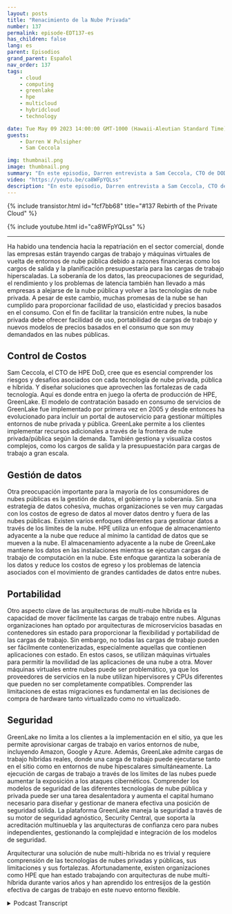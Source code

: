 ```yaml
---
layout: posts
title: "Renacimiento de la Nube Privada"
number: 137
permalink: episode-EDT137-es
has_children: false
lang: es
parent: Episodios
grand_parent: Español
nav_order: 137
tags:
    - cloud
    - computing
    - greenlake
    - hpe
    - multicloud
    - hybridcloud
    - technology

date: Tue May 09 2023 14:00:00 GMT-1000 (Hawaii-Aleutian Standard Time)
guests:
    - Darren W Pulsipher
    - Sam Ceccola

img: thumbnail.png
image: thumbnail.png
summary: "En este episodio, Darren entrevista a Sam Ceccola, CTO de DOD para HPE, sobre los nuevos modelos de negocio y tecnología que están cambiando la forma en que las organizaciones consumen la nube híbrida."
video: "https://youtu.be/ca8WFpYQLss"
description: "En este episodio, Darren entrevista a Sam Ceccola, CTO de DOD para HPE, sobre los nuevos modelos de negocio y tecnología que están cambiando la forma en que las organizaciones consumen la nube híbrida."
---
```


<div>
{% include transistor.html id="fcf7bb68" title="#137 Rebirth of the Private Cloud" %}

{% include youtube.html id="ca8WFpYQLss" %}
</div>

---

Ha habido una tendencia hacia la repatriación en el sector comercial, donde las empresas están trayendo cargas de trabajo y máquinas virtuales de vuelta de entornos de nube pública debido a razones financieras como los cargos de salida y la planificación presupuestaria para las cargas de trabajo hiperscaladas. La soberanía de los datos, las preocupaciones de seguridad, el rendimiento y los problemas de latencia también han llevado a más empresas a alejarse de la nube pública y volver a las tecnologías de nube privada. A pesar de este cambio, muchas promesas de la nube se han cumplido para proporcionar facilidad de uso, elasticidad y precios basados en el consumo. Con el fin de facilitar la transición entre nubes, la nube privada debe ofrecer facilidad de uso, portabilidad de cargas de trabajo y nuevos modelos de precios basados en el consumo que son muy demandados en las nubes públicas.

## Control de Costos

Sam Ceccola, el CTO de HPE DoD, cree que es esencial comprender los riesgos y desafíos asociados con cada tecnología de nube privada, pública e híbrida. Y diseñar soluciones que aprovechen las fortalezas de cada tecnología. Aquí es donde entra en juego la oferta de producción de HPE, GreenLake. El modelo de contratación basado en consumo de servicios de GreenLake fue implementado por primera vez en 2005 y desde entonces ha evolucionado para incluir un portal de autoservicio para gestionar múltiples entornos de nube privada y pública. GreenLake permite a los clientes implementar recursos adicionales a través de la frontera de nube privada/pública según la demanda. También gestiona y visualiza costos complejos, como los cargos de salida y la presupuestación para cargas de trabajo a gran escala.

## Gestión de datos

Otra preocupación importante para la mayoría de los consumidores de nubes públicas es la gestión de datos, el gobierno y la soberanía. Sin una estrategia de datos cohesiva, muchas organizaciones se ven muy cargadas con los costos de egreso de datos al mover datos dentro y fuera de las nubes públicas. Existen varios enfoques diferentes para gestionar datos a través de los límites de la nube. HPE utiliza un enfoque de almacenamiento adyacente a la nube que reduce al mínimo la cantidad de datos que se mueven a la nube. El almacenamiento adyacente a la nube de GreenLake mantiene los datos en las instalaciones mientras se ejecutan cargas de trabajo de computación en la nube. Este enfoque garantiza la soberanía de los datos y reduce los costos de egreso y los problemas de latencia asociados con el movimiento de grandes cantidades de datos entre nubes.

## Portabilidad

Otro aspecto clave de las arquitecturas de multi-nube híbrida es la capacidad de mover fácilmente las cargas de trabajo entre nubes. Algunas organizaciones han optado por arquitecturas de microservicios basadas en contenedores sin estado para proporcionar la flexibilidad y portabilidad de las cargas de trabajo. Sin embargo, no todas las cargas de trabajo pueden ser fácilmente contenerizadas, especialmente aquellas que contienen aplicaciones con estado. En estos casos, se utilizan máquinas virtuales para permitir la movilidad de las aplicaciones de una nube a otra. Mover máquinas virtuales entre nubes puede ser problemático, ya que los proveedores de servicios en la nube utilizan hipervisores y CPUs diferentes que pueden no ser completamente compatibles. Comprender las limitaciones de estas migraciones es fundamental en las decisiones de compra de hardware tanto virtualizado como no virtualizado.

## Seguridad

GreenLake no limita a los clientes a la implementación en el sitio, ya que les permite aprovisionar cargas de trabajo en varios entornos de nube, incluyendo Amazon, Google y Azure. Además, GreenLake admite cargas de trabajo híbridas reales, donde una carga de trabajo puede ejecutarse tanto en el sitio como en entornos de nube hipescalares simultáneamente. La ejecución de cargas de trabajo a través de los límites de las nubes puede aumentar la exposición a los ataques cibernéticos. Comprender los modelos de seguridad de las diferentes tecnologías de nube pública y privada puede ser una tarea desalentadora y aumenta el capital humano necesario para diseñar y gestionar de manera efectiva una posición de seguridad sólida. La plataforma GreenLake maneja la seguridad a través de su motor de seguridad agnóstico, Security Central, que soporta la acreditación multinuebla y las arquitecturas de confianza cero para nubes independientes, gestionando la complejidad e integración de los modelos de seguridad.

Arquitecturar una solución de nube multi-híbrida no es trivial y requiere comprensión de las tecnologías de nubes privadas y públicas, sus limitaciones y sus fortalezas. Afortunadamente, existen organizaciones como HPE que han estado trabajando con arquitecturas de nube multi-híbrida durante varios años y han aprendido los entresijos de la gestión efectiva de cargas de trabajo en este nuevo entorno flexible.



<details>
<summary> Podcast Transcript </summary>

<p></p>

</details>
